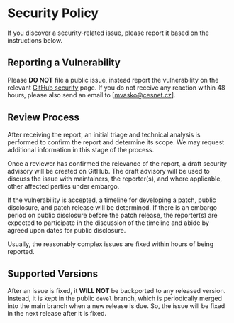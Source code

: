 # Security Policy

If you discover a security-related issue, please report it based on the instructions below.

## Reporting a Vulnerability

Please **DO NOT** file a public issue, instead report the vulnerability on the relevant
[GitHub security](https://github.com/CESNET/libnetconf2/security) page. If you do not receive any reaction within 48 hours,
please also send an email to [mvasko@cesnet.cz].

## Review Process

After receiving the report, an initial triage and technical analysis is performed to confirm the report and determine
its scope. We may request additional information in this stage of the process.

Once a reviewer has confirmed the relevance of the report, a draft security advisory will be created on GitHub. The
draft advisory will be used to discuss the issue with maintainers, the reporter(s), and where applicable, other affected
parties under embargo.

If the vulnerability is accepted, a timeline for developing a patch, public disclosure, and patch release will be
determined. If there is an embargo period on public disclosure before the patch release, the reporter(s) are expected to
participate in the discussion of the timeline and abide by agreed upon dates for public disclosure.

Usually, the reasonably complex issues are fixed within hours of being reported.

## Supported Versions

After an issue is fixed, it **WILL NOT** be backported to any released version. Instead, it is kept in the public `devel`
branch, which is periodically merged into the main branch when a new release is due. So, the issue will be fixed in the
next release after it is fixed.

